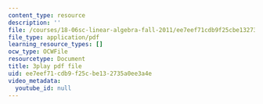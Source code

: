 ```yaml
---
content_type: resource
description: ''
file: /courses/18-06sc-linear-algebra-fall-2011/ee7eef71cdb9f25cbe132735a0ee3a4e_Go2aLo7ZOlU.pdf
file_type: application/pdf
learning_resource_types: []
ocw_type: OCWFile
resourcetype: Document
title: 3play pdf file
uid: ee7eef71-cdb9-f25c-be13-2735a0ee3a4e
video_metadata:
  youtube_id: null
---
```

